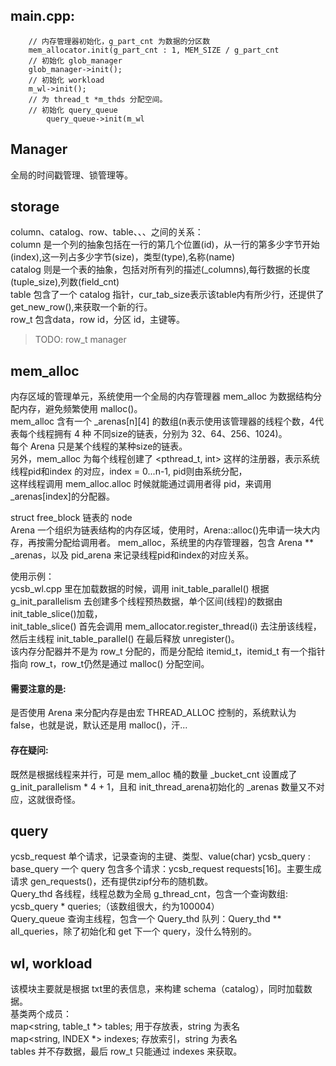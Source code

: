 ## main.cpp:
```
	// 内存管理器初始化，g_part_cnt 为数据的分区数
	mem_allocator.init(g_part_cnt : 1, MEM_SIZE / g_part_cnt
	// 初始化 glob_manager
	glob_manager->init();
	// 初始化 workload
	m_wl->init();
	// 为 thread_t *m_thds 分配空间。
	// 初始化 query_queue
		query_queue->init(m_wl
```	
	
	
	
	
	
	
	
## Manager	
全局的时间戳管理、锁管理等。

## storage
column、catalog、row、table、、、之间的关系：  
column 是一个列的抽象包括在一行的第几个位置(id)，从一行的第多少字节开始(index),这一列占多少字节(size)，类型(type),名称(name)  
catalog 则是一个表的抽象，包括对所有列的描述(_columns),每行数据的长度(tuple_size),列数(field_cnt)  
table 包含了一个 catalog 指针，cur_tab_size表示该table内有所少行，还提供了 get_new_row(),来获取一个新的行。  
row_t 包含data，row id，分区 id，主键等。 

> TODO: row_t manager

## mem_alloc
内存区域的管理单元，系统使用一个全局的内存管理器 mem_alloc 为数据结构分配内存，避免频繁使用 malloc()。  
mem_alloc 含有一个 _arenas[n][4] 的数组(n表示使用该管理器的线程个数，4代表每个线程拥有 4 种 不同size的链表，分别为 32、64、256、1024)。  
每个 Arena 只是某个线程的某种size的链表。  
另外，mem_alloc 为每个线程创建了 <pthread_t, int> 这样的注册器，表示系统线程pid和index 的对应，index = 0...n-1, pid则由系统分配，  
这样线程调用 mem_alloc.alloc 时候就能通过调用者得 pid，来调用 _arenas[index]的分配器。  

struct free_block 链表的 node  
Arena 一个组织为链表结构的内存区域，使用时，Arena::alloc()先申请一块大内存，再按需分配给调用者。
mem_alloc，系统里的内存管理器，包含 Arena ** _arenas，以及 pid_arena 来记录线程pid和index的对应关系。

使用示例：  
ycsb_wl.cpp 里在加载数据的时候，调用 init_table_parallel() 根据 g_init_parallelism 去创建多个线程预热数据，单个区间(线程)的数据由 init_table_slice()加载，  
init_table_slice() 首先会调用 mem_allocator.register_thread(i) 去注册该线程，然后主线程 init_table_parallel() 在最后释放 unregister()。  
该内存分配器并不是为 row_t 分配的，而是分配给 itemid_t，itemid_t 有一个指针指向 row_t，row_t仍然是通过 malloc() 分配空间。  

#### 需要注意的是:
是否使用 Arena 来分配内存是由宏 THREAD_ALLOC 控制的，系统默认为 false，也就是说，默认还是用 malloc()，汗...  

#### 存在疑问:
既然是根据线程来并行，可是 mem_alloc 桶的数量 _bucket_cnt 设置成了 g_init_parallelism * 4 + 1，且和 init_thread_arena初始化的 _arenas 数量又不对应，这就很奇怪。

## query
ycsb_request 单个请求，记录查询的主键、类型、value(char)
ycsb_query : base_query	一个 query 包含多个请求：ycsb_request requests[16]。主要生成请求 gen_requests()，还有提供zipf分布的随机数。  
Query_thd	各线程，线程总数为全局 g_thread_cnt，包含一个查询数组: ycsb_query * queries;（该数组很大，约为100004）  
Query_queue	查询主线程，包含一个 Query_thd 队列：Query_thd ** all_queries，除了初始化和 get 下一个 query，没什么特别的。  


## wl, workload
该模块主要就是根据 txt里的表信息，来构建 schema（catalog），同时加载数据。  
基类两个成员：  
map<string, table_t *> tables;		用于存放表，string 为表名  
map<string, INDEX *> indexes;		存放索引，string 为表名  
tables 并不存数据，最后 row_t 只能通过 indexes 来获取。  



